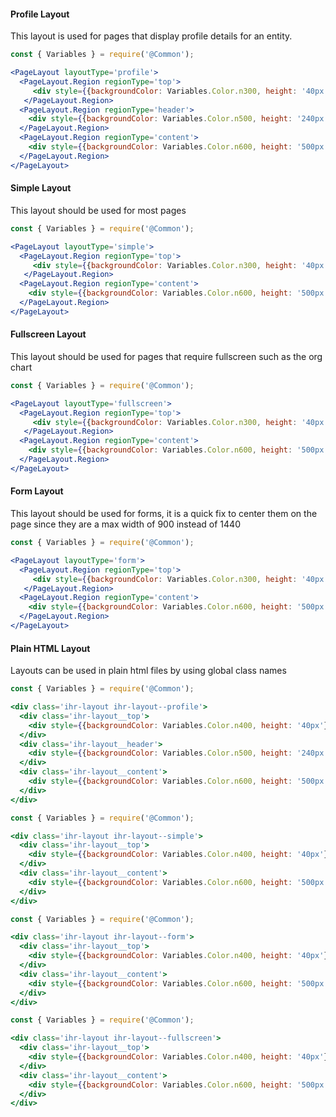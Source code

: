#### Profile Layout

This layout is used for pages that display profile details for an entity.

```jsx
const { Variables } = require('@Common');

<PageLayout layoutType='profile'>
  <PageLayout.Region regionType='top'>
     <div style={{backgroundColor: Variables.Color.n300, height: '40px'}}/>
   </PageLayout.Region>
  <PageLayout.Region regionType='header'>
    <div style={{backgroundColor: Variables.Color.n500, height: '240px'}}/>
  </PageLayout.Region>
  <PageLayout.Region regionType='content'>
    <div style={{backgroundColor: Variables.Color.n600, height: '500px'}}/>
  </PageLayout.Region>
</PageLayout>
```
#### Simple Layout

This layout should be used for most pages

```jsx
const { Variables } = require('@Common');

<PageLayout layoutType='simple'>
  <PageLayout.Region regionType='top'>
     <div style={{backgroundColor: Variables.Color.n300, height: '40px'}}/>
   </PageLayout.Region>
  <PageLayout.Region regionType='content'>
    <div style={{backgroundColor: Variables.Color.n600, height: '500px'}}/>
  </PageLayout.Region>
</PageLayout>
```

#### Fullscreen Layout

This layout should be used for pages that require fullscreen such as the org chart

```jsx
const { Variables } = require('@Common');

<PageLayout layoutType='fullscreen'>
  <PageLayout.Region regionType='top'>
     <div style={{backgroundColor: Variables.Color.n300, height: '40px'}}/>
   </PageLayout.Region>
  <PageLayout.Region regionType='content'>
    <div style={{backgroundColor: Variables.Color.n600, height: '500px'}}/>
  </PageLayout.Region>
</PageLayout>
```

#### Form Layout

This layout should be used for forms, it is a quick fix to center them on the page
since they are a max width of 900 instead of 1440

```jsx
const { Variables } = require('@Common');

<PageLayout layoutType='form'>
  <PageLayout.Region regionType='top'>
     <div style={{backgroundColor: Variables.Color.n300, height: '40px'}}/>
   </PageLayout.Region>
  <PageLayout.Region regionType='content'>
    <div style={{backgroundColor: Variables.Color.n600, height: '500px'}}/>
  </PageLayout.Region>
</PageLayout>
```

#### Plain HTML Layout

Layouts can be used in plain html files by using global class names
```jsx
const { Variables } = require('@Common');

<div class='ihr-layout ihr-layout--profile'>
  <div class='ihr-layout__top'>
    <div style={{backgroundColor: Variables.Color.n400, height: '40px'}}/>
  </div>
  <div class='ihr-layout__header'>
    <div style={{backgroundColor: Variables.Color.n500, height: '240px'}}/>
  </div>
  <div class='ihr-layout__content'>
    <div style={{backgroundColor: Variables.Color.n600, height: '500px'}}/>
  </div>
</div>
```
```jsx
const { Variables } = require('@Common');

<div class='ihr-layout ihr-layout--simple'>
  <div class='ihr-layout__top'>
    <div style={{backgroundColor: Variables.Color.n400, height: '40px'}}/>
  </div>
  <div class='ihr-layout__content'>
    <div style={{backgroundColor: Variables.Color.n600, height: '500px'}}/>
  </div>
</div>
```
```jsx
const { Variables } = require('@Common');

<div class='ihr-layout ihr-layout--form'>
  <div class='ihr-layout__top'>
    <div style={{backgroundColor: Variables.Color.n400, height: '40px'}}/>
  </div>
  <div class='ihr-layout__content'>
    <div style={{backgroundColor: Variables.Color.n600, height: '500px'}}/>
  </div>
</div>
```
```jsx
const { Variables } = require('@Common');

<div class='ihr-layout ihr-layout--fullscreen'>
  <div class='ihr-layout__top'>
    <div style={{backgroundColor: Variables.Color.n400, height: '40px'}}/>
  </div>
  <div class='ihr-layout__content'>
    <div style={{backgroundColor: Variables.Color.n600, height: '500px'}}/>
  </div>
</div>
```
